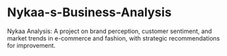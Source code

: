# Nykaa-s-Business-Analysis
Nykaa Analysis: A project on brand perception, customer sentiment, and market trends in e-commerce and fashion, with strategic recommendations for improvement.
